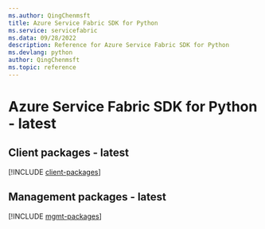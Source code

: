 ```yaml
---
ms.author: QingChenmsft
title: Azure Service Fabric SDK for Python
ms.service: servicefabric
ms.data: 09/28/2022
description: Reference for Azure Service Fabric SDK for Python
ms.devlang: python
author: QingChenmsft
ms.topic: reference
---
```

# Azure Service Fabric SDK for Python - latest

## Client packages - latest
[!INCLUDE [client-packages](service-fabric-client-index.md)]
## Management packages - latest
[!INCLUDE [mgmt-packages](service-fabric-mgmt-index.md)]